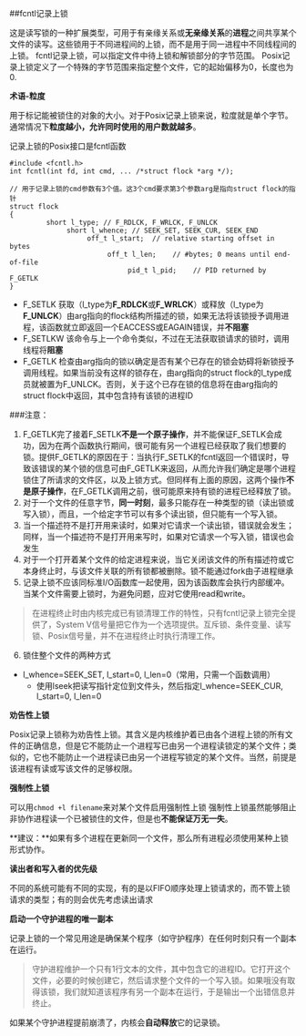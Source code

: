 ##fcntl记录上锁

这是读写锁的一种扩展类型，可用于有亲缘关系或**无亲缘关系**的**进程**之间共享某个文件的读写。这些锁用于不同进程间的上锁，而不是用于同一进程中不同线程间的上锁。
fcntl记录上锁，可以指定文件中待上锁和解锁部分的字节范围。
Posix记录上锁定义了一个特殊的字节范围来指定整个文件，它的起始偏移为0，长度也为0.

**术语-粒度**

用于标记能被锁住的对象的大小。对于Posix记录上锁来说，粒度就是单个字节。通常情况下**粒度越小，允许同时使用的用户数就越多**。

记录上锁的Posix接口是fcntl函数

```
#include <fcntl.h>
int fcntl(int fd, int cmd, ... /*struct flock *arg */);

// 用于记录上锁的cmd参数有3个值。这3个cmd要求第3个参数arg是指向struct flock的指针
struct flock
{
         short l_type; // F_RDLCK, F_WRLCK, F_UNLCK
              short l_whence; // SEEK_SET, SEEK_CUR, SEEK_END
                   off_t l_start;  // relative starting offset in bytes
                        off_t l_len;    // #bytes; 0 means until end-of-file
                             pid_t l_pid;    // PID returned by F_GETLK
}
```

* F\_SETLK  获取（l\_type为**F\_RDLCK**或**F\_WRLCK**）或释放（l\_type为**F\_UNLCK**）由arg指向的flock结构所描述的锁，如果无法将该锁授予调用进程，该函数就立即返回一个EACCESS或EAGAIN错误，并**不阻塞**
* F\_SETLKW 该命令与上一个命令类似，不过在无法获取锁请求的锁时，调用线程将**阻塞**
* F\_GETLK  检查由arg指向的锁以确定是否有某个已存在的锁会妨碍将新锁授予调用线程。如果当前没有这样的锁存在，由arg指向的struct flock的l\_type成员就被置为F\_UNLCK。否则，关于这个已存在锁的信息将在由arg指向的struct flock中返回，其中包含持有该锁的进程ID

###注意： 

1. F\_GETLK完了接着F\_SETLK**不是一个原子操作**，并不能保证F\_SETLK会成功，因为在两个函数执行期间，很可能有另一个进程已经获取了我们想要的锁。提供F\_GETLK的原因在于：当执行F\_SETLK的fcntl返回一个错误时，导致该错误的某个锁的信息可由F\_GETLK来返回，从而允许我们确定是哪个进程锁住了所请求的文件区，以及上锁方式。但同样有上面的原因，这两个操作**不是原子操作**，在F\_GETLK调用之前，很可能原来持有锁的进程已经释放了锁。
2. 对于一个文件的任意字节，**同一时刻**，最多只能存在一种类型的锁（读出锁或写入锁），而且，一个给定字节可以有多个读出锁，但只能有一个写入锁。
3. 当一个描述符不是打开用来读时，如果对它请求一个读出锁，错误就会发生；同样，当一个描述符不是打开用来写时，如果对它请求一个写入锁，错误也会发生
4. 对于一个打开着某个文件的给定进程来说，当它关闭该文件的所有描述符或它本身终止时，与该文件关联的所有锁都被删除。锁不能通过fork由子进程继承
5. 记录上锁不应该同标准I/O函数库一起使用，因为该函数库会执行内部缓冲。当某个文件需要上锁时，为避免问题，应对它使用read和write。
> 在进程终止时由内核完成已有锁清理工作的特性，只有fcntl记录上锁完全提供了，System V信号量把它作为一个选项提供。互斥锁、条件变量、读写锁、Posix信号量，并不在进程终止时执行清理工作。
6. 锁住整个文件的两种方式
  * l\_whence=SEEK\_SET, l\_start=0, l\_len=0（常用，只需一个函数调用）
    * 使用lseek把读写指针定位到文件头，然后指定l\_whence=SEEK\_CUR, l\_start=0, l\_len=0

**劝告性上锁**

Posix记录上锁称为劝告性上锁。其含义是内核维护着已由各个进程上锁的所有文件的正确信息，但是它不能防止一个进程写已由另一个进程读锁定的某个文件；类似的，它也不能防止一个进程读已由另一个进程写锁定的某个文件。当然，前提是该进程有读或写该文件的足够权限。

**强制性上锁**

可以用`chmod +l filename`来对某个文件启用强制性上锁
强制性上锁虽然能够阻止非协作进程读一个已被锁住的文件，但是也**不能保证万无一失**。

**建议：**如果有多个进程在更新同一个文件，那么所有进程必须使用某种上锁形式协作。

**读出者和写入者的优先级**

不同的系统可能有不同的实现，有的是以FIFO顺序处理上锁请求的，而不管上锁请求的类型；有的则会优先考虑读出请求

**启动一个守护进程的唯一副本**

记录上锁的一个常见用途是确保某个程序（如守护程序）在任何时刻只有一个副本在运行。
>守护进程维护一个只有1行文本的文件，其中包含它的进程ID。它打开这个文件，必要的时候创建它，然后请求整个文件的一个写入锁。如果哦没有取得该锁，我们就知道该程序有另一个副本在运行，于是输出一个出错信息并终止。

如果某个守护进程提前崩溃了，内核会**自动释放**它的记录锁。
